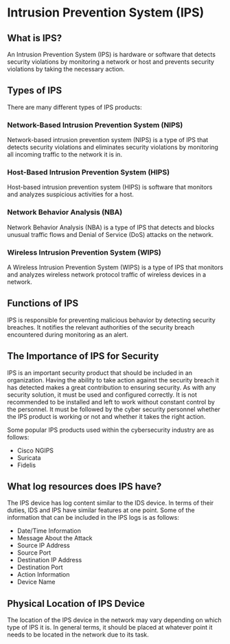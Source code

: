 # Intrusion Prevention System (IPS)
## What is IPS?
An Intrusion Prevention System (IPS) is hardware or software that detects security violations by monitoring a network or host and prevents security violations by taking the necessary action.

## Types of IPS
There are many different types of IPS products:

### Network-Based Intrusion Prevention System (NIPS)
Network-based intrusion prevention system (NIPS) is a type of IPS that detects security violations and eliminates security violations by monitoring all incoming traffic to the network it is in.

### Host-Based Intrusion Prevention System (HIPS)
Host-based intrusion prevention system (HIPS) is software that monitors and analyzes suspicious activities for a host.

### Network Behavior Analysis (NBA)
Network Behavior Analysis (NBA) is a type of IPS that detects and blocks unusual traffic flows and Denial of Service (DoS) attacks on the network.

### Wireless Intrusion Prevention System (WIPS)
A Wireless Intrusion Prevention System (WIPS) is a type of IPS that monitors and analyzes wireless network protocol traffic of wireless devices in a network.

## Functions of IPS
IPS is responsible for preventing malicious behavior by detecting security breaches.
It notifies the relevant authorities of the security breach encountered during monitoring as an alert.

## The Importance of IPS for Security
IPS is an important security product that should be included in an organization. Having the ability to take action against the security breach it has detected makes a great contribution to ensuring security. As with any security solution, it must be used and configured correctly. It is not recommended to be installed and left to work without constant control by the personnel. It must be followed by the cyber security personnel whether the IPS product is working or not and whether it takes the right action.

Some popular IPS products used within the cybersecurity industry are as follows:

- Cisco NGIPS
- Suricata
- Fidelis

## What log resources does IPS have?
The IPS device has log content similar to the IDS device. In terms of their duties, IDS and IPS have similar features at one point. Some of the information that can be included in the IPS logs is as follows:

- Date/Time Information
- Message About the Attack
- Source IP Address
- Source Port
- Destination IP Address
- Destination Port
- Action Information
- Device Name

## Physical Location of IPS Device
The location of the IPS device in the network may vary depending on which type of IPS it is. In general terms, it should be placed at whatever point it needs to be located in the network due to its task.

